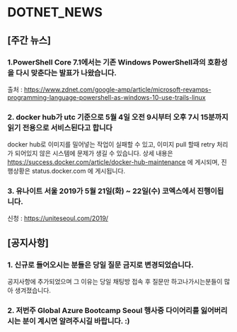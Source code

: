 # DOTNET_NEWS

## [주간 뉴스]

### 1.PowerShell Core 7.1에서는 기존 Windows PowerShell과의 호환성을 다시 맞춘다는 발표가 나왔습니다. 
출처 : https://www.zdnet.com/google-amp/article/microsoft-revamps-programming-language-powershell-as-windows-10-use-trails-linux

### 2. docker hub가 utc 기준으로 5월 4일 오전 9시부터 오후 7시 15분까지 읽기 전용으로 서비스된다고 합니다
docker hub로 이미지를 밀어넣는 작업이 실패할 수 있고, 이미지 pull 할때 retry 처리가 되어있지 않은 시스템에 문제가 생길 수 있습니다.
상세 내용은 https://success.docker.com/article/docker-hub-maintenance 에 게시되며, 진행상황은 status.docker.com 에 게시됩니다.

### 3. 유나이트 서울 2019가  5월 21일(화) ~ 22일(수) 코엑스에서 진행이됩니다.
신청 :  https://uniteseoul.com/2019/

## [공지사항]

### 1. 신규로 들어오시는 분들은 당일 질문 금지로 변경되었습니다. 
공지사항에 추가되었으며 그 이유는 당일 채팅방 접속 후 질문만 하고나가시는분들이 많아 생겨졌습니다. 

### 2. 저번주 Global Azure Bootcamp Seoul 행사중 다이어리를 잃어버리시는 분이 계시면 알려주시길 바랍니다. :) 
